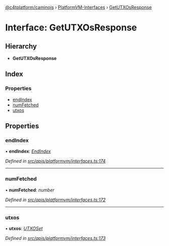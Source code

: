 [@c4tplatform/caminojs](../README.md) › [PlatformVM-Interfaces](../modules/platformvm_interfaces.md) › [GetUTXOsResponse](platformvm_interfaces.getutxosresponse.md)

# Interface: GetUTXOsResponse

## Hierarchy

* **GetUTXOsResponse**

## Index

### Properties

* [endIndex](platformvm_interfaces.getutxosresponse.md#endindex)
* [numFetched](platformvm_interfaces.getutxosresponse.md#numfetched)
* [utxos](platformvm_interfaces.getutxosresponse.md#utxos)

## Properties

###  endIndex

• **endIndex**: *[EndIndex](platformvm_interfaces.endindex.md)*

*Defined in [src/apis/platformvm/interfaces.ts:174](https://github.com/chain4travel/caminojs/blob/8077d740/src/apis/platformvm/interfaces.ts#L174)*

___

###  numFetched

• **numFetched**: *number*

*Defined in [src/apis/platformvm/interfaces.ts:172](https://github.com/chain4travel/caminojs/blob/8077d740/src/apis/platformvm/interfaces.ts#L172)*

___

###  utxos

• **utxos**: *[UTXOSet](../classes/api_platformvm_utxos.utxoset.md)*

*Defined in [src/apis/platformvm/interfaces.ts:173](https://github.com/chain4travel/caminojs/blob/8077d740/src/apis/platformvm/interfaces.ts#L173)*
